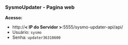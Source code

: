 ### SysmoUpdater - Pagina web
**Acesso:**
- http://**\< IP do Servidor \>**:5555/sysmo-updater-api/api/ 
- Usuário: `sysmo`
- Senha: `updater36310600`